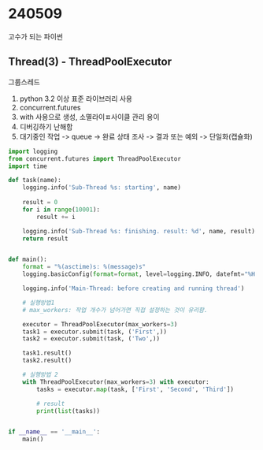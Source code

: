 # 240509

고수가 되는 파이썬

## Thread(3) - ThreadPoolExecutor

그룹스레드
1. python 3.2 이상 표준 라이브러리 사용
2. concurrent.futures
3. with 사용으로 생성, 소멸라이ㅍ사이클 관리 용이
4. 디버깅하기 난해함 
5. 대기중인 작업 -> queue -> 완료 상태 조사 -> 결과 또는 예외 -> 단일화(캡슐화)


```python
import logging
from concurrent.futures import ThreadPoolExecutor
import time

def task(name):
    logging.info('Sub-Thread %s: starting', name)
    
    result = 0
    for i in range(10001):
        result += i 

    logging.info('Sub-Thread %s: finishing. result: %d', name, result)
    return result    


def main():
    format = "%(asctime)s: %(message)s"
    logging.basicConfig(format=format, level=logging.INFO, datefmt="%H:%M:%S")

    logging.info('Main-Thread: before creating and running thread')

    # 실행방법1 
    # max_workers: 작업 개수가 넘어가면 직접 설정하는 것이 유리함.

    executor = ThreadPoolExecutor(max_workers=3)
    task1 = executor.submit(task, ('First',))
    task2 = executor.submit(task, ('Two',))

    task1.result()
    task2.result()

    # 실행방법 2 
    with ThreadPoolExecutor(max_workers=3) with executor:
        tasks = executor.map(task, ['First', 'Second', 'Third'])

        # result
        print(list(tasks))


if __name__ == '__main__':
    main()

```

